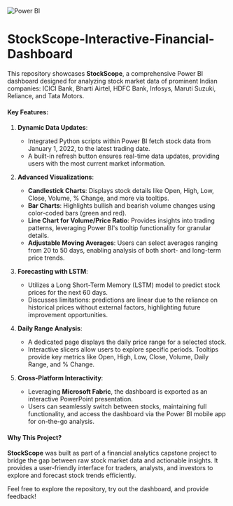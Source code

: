 ![Power BI](https://img.shields.io/badge/Power_BI-Report-blue)
# StockScope-Interactive-Financial-Dashboard
 
This repository showcases **StockScope**, a comprehensive Power BI dashboard designed for analyzing stock market data of prominent Indian companies: ICICI Bank, Bharti Airtel, HDFC Bank, Infosys, Maruti Suzuki, Reliance, and Tata Motors.  

#### Key Features:  
1. **Dynamic Data Updates**:  
   - Integrated Python scripts within Power BI fetch stock data from January 1, 2022, to the latest trading date.  
   - A built-in refresh button ensures real-time data updates, providing users with the most current market information.  

2. **Advanced Visualizations**:  
   - **Candlestick Charts**: Displays stock details like Open, High, Low, Close, Volume, % Change, and more via tooltips.  
   - **Bar Charts**: Highlights bullish and bearish volume changes using color-coded bars (green and red).  
   - **Line Chart for Volume/Price Ratio**: Provides insights into trading patterns, leveraging Power BI's tooltip functionality for granular details.  
   - **Adjustable Moving Averages**: Users can select averages ranging from 20 to 50 days, enabling analysis of both short- and long-term price trends.  

3. **Forecasting with LSTM**:  
   - Utilizes a Long Short-Term Memory (LSTM) model to predict stock prices for the next 60 days.  
   - Discusses limitations: predictions are linear due to the reliance on historical prices without external factors, highlighting future improvement opportunities.  

4. **Daily Range Analysis**:  
   - A dedicated page displays the daily price range for a selected stock.  
   - Interactive slicers allow users to explore specific periods. Tooltips provide key metrics like Open, High, Low, Close, Volume, Daily Range, and % Change.  

5. **Cross-Platform Interactivity**:  
   - Leveraging **Microsoft Fabric**, the dashboard is exported as an interactive PowerPoint presentation.  
   - Users can seamlessly switch between stocks, maintaining full functionality, and access the dashboard via the Power BI mobile app for on-the-go analysis.  

#### Why This Project?  
**StockScope** was built as part of a financial analytics capstone project to bridge the gap between raw stock market data and actionable insights. It provides a user-friendly interface for traders, analysts, and investors to explore and forecast stock trends efficiently.  

Feel free to explore the repository, try out the dashboard, and provide feedback!  
